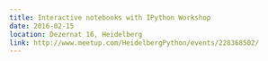 ```yaml
---
title: Interactive notebooks with IPython Workshop
date: 2016-02-15
location: Dezernat 16, Heidelberg
link: http://www.meetup.com/HeidelbergPython/events/228368502/
---
```

